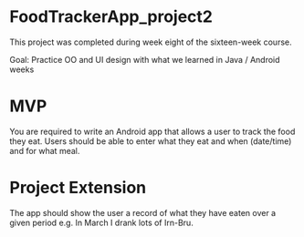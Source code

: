 # FoodTrackerApp_project2

This project was completed during week eight of the sixteen-week course.


Goal: Practice OO and UI design with what we learned in Java / Android weeks

# MVP

You are required to write an Android app that allows a user to track the food they eat. 
Users should be able to enter what they eat and when (date/time) and for what meal.

# Project Extension

The app should show the user a record of what they have eaten over a given period e.g. In March I drank lots of Irn-Bru.
